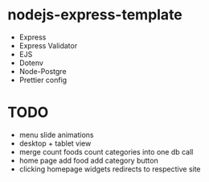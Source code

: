 # nodejs-express-template

-   Express
-   Express Validator
-   EJS
-   Dotenv
-   Node-Postgre
-   Prettier config

# TODO
- menu slide animations
- desktop + tablet view
- merge count foods count categories into one db call
- home page add food add category button
- clicking homepage widgets redirects to respective site